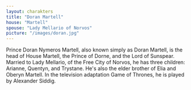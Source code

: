 ```yaml
---
layout: charakters
title: "Doran Martell"
house: "Martell"
spouse: "Lady Mellario of Norvos"
picture: "/images/doran.jpg"
---
```


Prince Doran Nymeros Martell, also known simply as Doran Martell, is the head of House Martell, the Prince of Dorne, and the Lord of Sunspear. Married to Lady Mellario, of the Free City of Norvos, he has three children: Arianne, Quentyn, and Trystane. He's also the elder brother of Elia and Oberyn Martell. In the television adaptation Game of Thrones, he is played by Alexander Siddig.